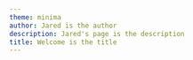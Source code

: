 ```yaml
---
theme: minima
author: Jared is the author
description: Jared's page is the description
title: Welcome is the title
---
```


